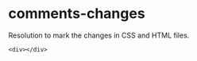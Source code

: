 comments-changes
================

Resolution to mark the changes in CSS and HTML files.

```
<div></div>
```

